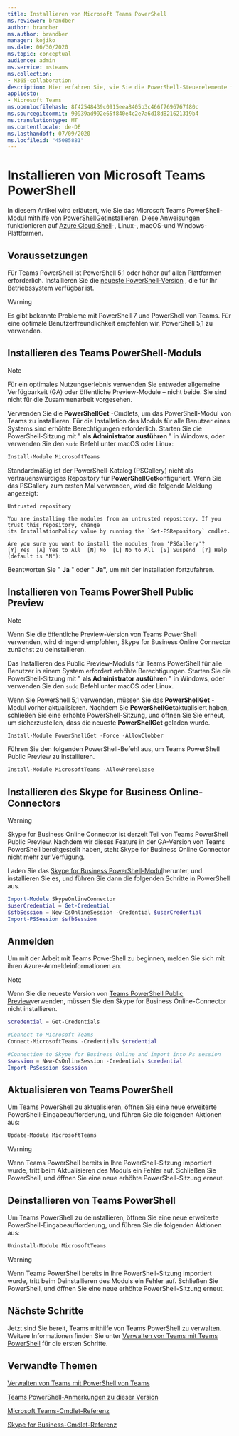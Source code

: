 ```yaml
---
title: Installieren von Microsoft Teams PowerShell
ms.reviewer: brandber
author: brandber
ms.author: brandber
manager: kojiko
ms.date: 06/30/2020
ms.topic: conceptual
audience: admin
ms.service: msteams
ms.collection:
- M365-collaboration
description: Hier erfahren Sie, wie Sie die PowerShell-Steuerelemente für die Verwaltung von Microsoft Teams verwenden.
appliesto:
- Microsoft Teams
ms.openlocfilehash: 8f42548439c0915eea8405b3c466f7696767f80c
ms.sourcegitcommit: 90939ad992e65f840e4c2e7a6d18d821621319b4
ms.translationtype: MT
ms.contentlocale: de-DE
ms.lasthandoff: 07/09/2020
ms.locfileid: "45085881"
---
```

# <a name="install-microsoft-teams-powershell"></a>Installieren von Microsoft Teams PowerShell

In diesem Artikel wird erläutert, wie Sie das Microsoft Teams PowerShell-Modul mithilfe von [PowerShellGet](/powershell/scripting/gallery/installing-psget)installieren. Diese Anweisungen funktionieren auf [Azure Cloud Shell](/azure/cloud-shell/overview)-, Linux-, macOS-und Windows-Plattformen.

## <a name="requirements"></a>Voraussetzungen

Für Teams PowerShell ist PowerShell 5,1 oder höher auf allen Plattformen erforderlich. Installieren Sie die [neueste PowerShell-Version](/powershell/scripting/install/installing-powershell) , die für Ihr Betriebssystem verfügbar ist.

> [!WARNING]
> Es gibt bekannte Probleme mit PowerShell 7 und PowerShell von Teams. Für eine optimale Benutzerfreundlichkeit empfehlen wir, PowerShell 5,1 zu verwenden.

## <a name="install-the-teams-powershell-module"></a>Installieren des Teams PowerShell-Moduls

> [!NOTE]
> Für ein optimales Nutzungserlebnis verwenden Sie entweder allgemeine Verfügbarkeit (GA) oder öffentliche Preview-Module – nicht beide. Sie sind nicht für die Zusammenarbeit vorgesehen.


Verwenden Sie die **PowerShellGet** -Cmdlets, um das PowerShell-Modul von Teams zu installieren. Für die Installation des Moduls für alle Benutzer eines Systems sind erhöhte Berechtigungen erforderlich. Starten Sie die PowerShell-Sitzung mit " **als Administrator ausführen** " in Windows, oder verwenden Sie den `sudo` Befehl unter macOS oder Linux:

```powershell
Install-Module MicrosoftTeams
```

Standardmäßig ist der PowerShell-Katalog (PSGallery) nicht als vertrauenswürdiges Repository für **PowerShellGet**konfiguriert. Wenn Sie das PSGallery zum ersten Mal verwenden, wird die folgende Meldung angezeigt:

```console
Untrusted repository

You are installing the modules from an untrusted repository. If you trust this repository, change
its InstallationPolicy value by running the `Set-PSRepository` cmdlet.

Are you sure you want to install the modules from 'PSGallery'?
[Y] Yes  [A] Yes to All  [N] No  [L] No to All  [S] Suspend  [?] Help (default is "N"):
```

Beantworten Sie " **Ja** " oder " **Ja",** um mit der Installation fortzufahren.


## <a name="install-teams-powershell-public-preview"></a>Installieren von Teams PowerShell Public Preview

> [!NOTE]
> Wenn Sie die öffentliche Preview-Version von Teams PowerShell verwenden, wird dringend empfohlen, Skype for Business Online Connector zunächst zu deinstallieren.

Das Installieren des Public Preview-Moduls für Teams PowerShell für alle Benutzer in einem System erfordert erhöhte Berechtigungen. Starten Sie die PowerShell-Sitzung mit " **als Administrator ausführen** " in Windows, oder verwenden Sie den `sudo` Befehl unter macOS oder Linux.

Wenn Sie PowerShell 5,1 verwenden, müssen Sie das **PowerShellGet** -Modul vorher aktualisieren. Nachdem Sie **PowerShellGet**aktualisiert haben, schließen Sie eine erhöhte PowerShell-Sitzung, und öffnen Sie Sie erneut, um sicherzustellen, dass die neueste **PowerShellGet** geladen wurde.

```powershell
Install-Module PowerShellGet -Force -AllowClobber
```

Führen Sie den folgenden PowerShell-Befehl aus, um Teams PowerShell Public Preview zu installieren.

```powershell
Install-Module MicrosoftTeams -AllowPrerelease
```

## <a name="install-the-skype-for-business-online-connector"></a>Installieren des Skype for Business Online-Connectors

> [!WARNING]
> Skype for Business Online Connector ist derzeit Teil von Teams PowerShell Public Preview. Nachdem wir dieses Feature in der GA-Version von Teams PowerShell bereitgestellt haben, steht Skype for Business Online Connector nicht mehr zur Verfügung.

Laden Sie das [Skype for Business PowerShell-Modul](https://www.microsoft.com/download/details.aspx?id=39366)herunter, und installieren Sie es, und führen Sie dann die folgenden Schritte in PowerShell aus.

```powershell
Import-Module SkypeOnlineConnector
$userCredential = Get-Credential
$sfbSession = New-CsOnlineSession -Credential $userCredential
Import-PSSession $sfbSession
```

## <a name="sign-in"></a>Anmelden

Um mit der Arbeit mit Teams PowerShell zu beginnen, melden Sie sich mit ihren Azure-Anmeldeinformationen an.

> [!NOTE]
> Wenn Sie die neueste Version von [Teams PowerShell Public Preview](https://www.powershellgallery.com/packages/MicrosoftTeams/)verwenden, müssen Sie den Skype for Business Online-Connector nicht installieren.

```powershell
$credential = Get-Credentials

#Connect to Microsoft Teams
Connect-MicrosoftTeams -Credentials $credential

#Connection to Skype for Business Online and import into Ps session
$session = New-CsOnlineSession -Credentials $credential
Import-PsSession $session
```

## <a name="update-teams-powershell"></a>Aktualisieren von Teams PowerShell

Um Teams PowerShell zu aktualisieren, öffnen Sie eine neue erweiterte PowerShell-Eingabeaufforderung, und führen Sie die folgenden Aktionen aus:

```powershell
Update-Module MicrosoftTeams
```

> [!WARNING]
> Wenn Teams PowerShell bereits in Ihre PowerShell-Sitzung importiert wurde, tritt beim Aktualisieren des Moduls ein Fehler auf. Schließen Sie PowerShell, und öffnen Sie eine neue erhöhte PowerShell-Sitzung erneut.


## <a name="uninstall-teams-powershell"></a>Deinstallieren von Teams PowerShell



Um Teams PowerShell zu deinstallieren, öffnen Sie eine neue erweiterte PowerShell-Eingabeaufforderung, und führen Sie die folgenden Aktionen aus:

```powershell
Uninstall-Module MicrosoftTeams
```
> [!WARNING]
> Wenn Teams PowerShell bereits in Ihre PowerShell-Sitzung importiert wurde, tritt beim Deinstallieren des Moduls ein Fehler auf. Schließen Sie PowerShell, und öffnen Sie eine neue erhöhte PowerShell-Sitzung erneut.

## <a name="next-steps"></a>Nächste Schritte

Jetzt sind Sie bereit, Teams mithilfe von Teams PowerShell zu verwalten. Weitere Informationen finden Sie unter [Verwalten von Teams mit Teams PowerShell](teams-powershell-managing-teams.md) für die ersten Schritte.

## <a name="related-topics"></a>Verwandte Themen

[Verwalten von Teams mit PowerShell von Teams](teams-powershell-managing-teams.md)

[Teams PowerShell-Anmerkungen zu dieser Version](teams-powershell-release-notes.md)

[Microsoft Teams-Cmdlet-Referenz](https://docs.microsoft.com/powershell/teams/?view=teams-ps)

[Skype for Business-Cmdlet-Referenz](https://docs.microsoft.com/powershell/skype/intro?view=skype-ps)
